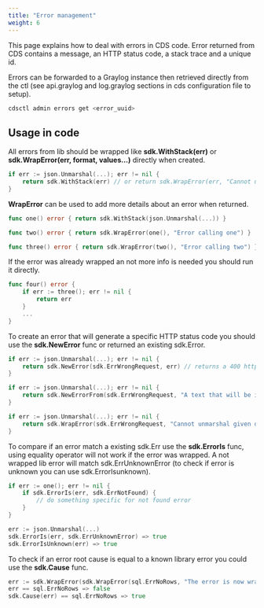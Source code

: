 ```yaml
---
title: "Error management"
weight: 6
---
```


This page explains how to deal with errors in CDS code. Error returned from CDS contains a message, an HTTP status code, a stack trace and a unique id.

Errors can be forwarded to a Graylog instance then retrieved directly from the ctl (see api.graylog and log.graylog sections in cds configuration file to setup).
```bash
cdsctl admin errors get <error_uuid>
```

## Usage in code

All errors from lib should be wrapped like **sdk.WithStack(err)** or **sdk.WrapError(err, format, values...)** directly when created. 
```go
if err := json.Unmarshal(...); err != nil {
    return sdk.WithStack(err) // or return sdk.WrapError(err, "Cannot unmarshal given data")
}
```

**WrapError** can be used to add more details about an error when returned.
```go
func one() error { return sdk.WithStack(json.Unmarshal(...)) }

func two() error { return sdk.WrapError(one(), "Error calling one") }

func three() error { return sdk.WrapError(two(), "Error calling two") }
```

If the error was already wrapped an not more info is needed you should run it directly.
```go
func four() error {
    if err := three(); err != nil {
        return err
    }
    ...
}
```

To create an error that will generate a specific HTTP status code you should use the **sdk.NewError** func or returned an existing sdk.Error.
```go
if err := json.Unmarshal(...); err != nil {
    return sdk.NewError(sdk.ErrWrongRequest, err) // returns a 400 http code with default translated message and from value that contains err cause. 
}

if err := json.Unmarshal(...); err != nil {
    return sdk.NewErrorFrom(sdk.ErrWrongRequest, "A text that will be in from message") // returns a 400 http code with default translated message and test as from. 
}

if err := json.Unmarshal(...); err != nil {
    return sdk.WrapError(sdk.ErrWrongRequest, "Cannot unmarshal given data") // or return sdk.WithStack(sdk.ErrWrongRequest) returns a 400 http code with default translated message.
}
```

To compare if an error match a existing sdk.Err use the **sdk.ErrorIs** func, using equality operator will not work if the error was wrapped.
A not wrapped lib error will match sdk.ErrUnknownError (to check if error is unknown you can use sdk.ErrorIsunknown).
```go
if err := one(); err != nil {
    if sdk.ErrorIs(err, sdk.ErrNotFound) {
        // do something specific for not found error
    }
}

err := json.Unmarshal(...)
sdk.ErrorIs(err, sdk.ErrUnknownError) => true
sdk.ErrorIsUnknown(err) => true
```

To check if an error root cause is equal to a known library error you could use the **sdk.Cause** func.
```go
err := sdk.WrapError(sdk.WrapError(sql.ErrNoRows, "The error is now wrapped"), "Add more info on the error") 
err == sql.ErrNoRows => false
sdk.Cause(err) == sql.ErrNoRows => true
```
